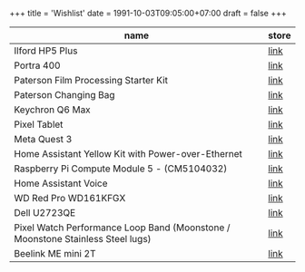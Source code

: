 +++
title = 'Wishlist'
date = 1991-10-03T09:05:00+07:00
draft = false
+++

| name                                               | store                                                                                                   |
| -------------------------------------------------- | ------------------------------------------------------------------------------------------------------- |
| Ilford HP5 Plus                                    | [link](https://www.bhphotovideo.com/c/product/24745-REG)                                                |
| Portra 400                                         | [link](https://www.bhphotovideo.com/c/product/742308-USA)                                               |
| Paterson Film Processing Starter Kit               | [link](https://www.bhphotovideo.com/c/product/1519010-REG)                                              |
| Paterson Changing Bag                              | [link](https://www.bhphotovideo.com/c/product/253370-REG)                                               |
| Keychron Q6 Max                                    | [link](https://aliexpress.ru/item/1005006677634825.html?sku_id=12000038966283125)                       |
| Pixel Tablet                                       | [link](https://store.google.com/us/config/pixel_tablet?hl=en-US)                                        |
| Meta Quest 3                                       | [link](https://www.meta.com/quest/quest-3)                                                              |
| Home Assistant Yellow Kit with Power-over-Ethernet | [link](https://www.seeedstudio.com/Home-Assistant-Yellow-Kit-with-Power-over-Ethernet-p-5673.html)      |
| Raspberry Pi Compute Module 5 - (CM5104032)        | [link](https://www.seeedstudio.com/Raspberry-Pi-Compute-Module-CM5104032-p-6268.html)                   |
| Home Assistant Voice                               | [link](https://www.seeedstudio.com/Home-Assistant-Voice-p-6998.html)                                    |
| WD Red Pro WD161KFGX                               | [link](https://www.westerndigital.com/ru-ru/products/internal-drives/wd-red-pro-sata-hdd?sku=WD161KFGX) |
| Dell U2723QE                                       | [link](https://www.rtings.com/monitor/reviews/dell/u2723qe)                                             |
| Pixel Watch Performance Loop Band (Moonstone / Moonstone Stainless Steel lugs) | [link](https://store.google.com/us/product/watch_band_performance_loop?hl=en-US&selections=eyJwcm9kdWN0RmFtaWx5IjoiWkdWMmFXTmxYMlpoYldsc2VWOWZaMjl2WjJ4bFgzQnBlR1ZzWDNkaGRHTm9YMkpoYm1SZmNHVnlabTl5YldGdVkyVmZiRzl2Y0Y5bVlXMD0iLCJoZXJvUHJvZHVjdHMiOltbIlgzQnBlR1ZzWDNkaGRHTm9YMkpoYm1SZmNHVnlabTl5YldGdVkyVmZiRzl2Y0Y4ME5XMXRYMjF2YjI1emRHOXVaUT09IiwxLG51bGxdXX0%3D)|
| Beelink ME mini 2T| [link](https://aliexpress.ru/item/1005004009585758.html) |
